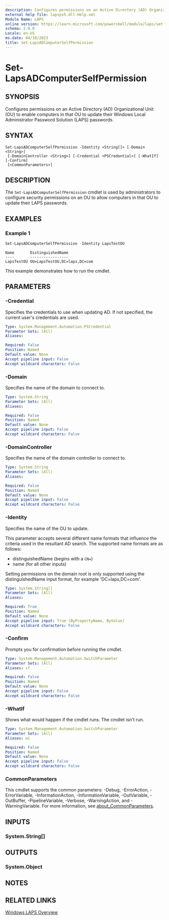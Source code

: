 ```yaml
---
description: Configures permissions on an Active Directory (AD) Organizational Unit (OU) to enable computers in that OU to update their Windows Local Administrator Password Solution (LAPS) passwords.
external help file: lapspsh.dll-Help.xml
Module Name: LAPS
online version: https://learn.microsoft.com/powershell/module/laps/set-lapsadcomputerselfpermission?view=windowsserver2019-ps&wt.mc_id=ps-gethelp
schema: 2.0.0
Locale: en-US
ms.date: 04/10/2023
title: Set-LapsADComputerSelfPermission
---
```


# Set-LapsADComputerSelfPermission

## SYNOPSIS
Configures permissions on an Active Directory (AD) Organizational Unit (OU) to enable computers in
that OU to update their Windows Local Administrator Password Solution (LAPS) passwords.

## SYNTAX

```
Set-LapsADComputerSelfPermission -Identity <String[]> [-Domain <String>]
 [-DomainController <String>] [-Credential <PSCredential>] [-WhatIf] [-Confirm]
 [<CommonParameters>]
```

## DESCRIPTION

The `Set-LapsADComputerSelfPermission` cmdlet is used by administrators to configure security
permissions on an OU to allow computers in that OU to update their LAPS passwords.

## EXAMPLES

### Example 1

```powershell
Set-LapsADComputerSelfPermission -Identity LapsTestOU
```

```Output
Name       DistinguishedName
----       -----------------
LapsTestOU OU=LapsTestOU,DC=laps,DC=com
```

This example demonstrates how to run the cmdlet.

## PARAMETERS

### -Credential

Specifies the credentials to use when updating AD. If not specified, the current
user's credentials are used.

```yaml
Type: System.Management.Automation.PSCredential
Parameter Sets: (All)
Aliases:

Required: False
Position: Named
Default value: None
Accept pipeline input: False
Accept wildcard characters: False
```

### -Domain

Specifies the name of the domain to connect to.

```yaml
Type: System.String
Parameter Sets: (All)
Aliases:

Required: False
Position: Named
Default value: None
Accept pipeline input: False
Accept wildcard characters: False
```

### -DomainController

Specifies the name of the domain controller to connect to.

```yaml
Type: System.String
Parameter Sets: (All)
Aliases:

Required: False
Position: Named
Default value: None
Accept pipeline input: False
Accept wildcard characters: False
```

### -Identity

Specifies the name of the OU to update.

This parameter accepts several different name formats that influence the criteria used in the
resultant AD search. The supported name formats are as follows:

- distinguishedName (begins with a `CN=`)
- name (for all other inputs)

Setting permissions on the domain root is only supported using the distinguishedName input format, for example 'DC=laps,DC=com'.

```yaml
Type: System.String[]
Parameter Sets: (All)
Aliases:

Required: True
Position: Named
Default value: None
Accept pipeline input: True (ByPropertyName, ByValue)
Accept wildcard characters: False
```

### -Confirm

Prompts you for confirmation before running the cmdlet.

```yaml
Type: System.Management.Automation.SwitchParameter
Parameter Sets: (All)
Aliases: cf

Required: False
Position: Named
Default value: None
Accept pipeline input: False
Accept wildcard characters: False
```

### -WhatIf

Shows what would happen if the cmdlet runs. The cmdlet isn't run.

```yaml
Type: System.Management.Automation.SwitchParameter
Parameter Sets: (All)
Aliases: wi

Required: False
Position: Named
Default value: None
Accept pipeline input: False
Accept wildcard characters: False
```

### CommonParameters

This cmdlet supports the common parameters: -Debug, -ErrorAction, -ErrorVariable,
-InformationAction, -InformationVariable, -OutVariable, -OutBuffer, -PipelineVariable, -Verbose,
-WarningAction, and -WarningVariable. For more information, see
[about_CommonParameters](http://go.microsoft.com/fwlink/?LinkID=113216).

## INPUTS

### System.String[]

## OUTPUTS

### System.Object

## NOTES

## RELATED LINKS

[Windows LAPS Overview](https://go.microsoft.com/fwlink/?linkid=2233901)
